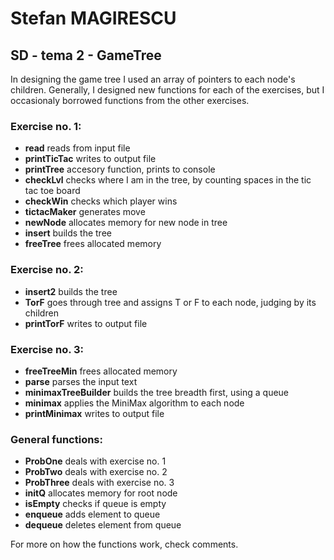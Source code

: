 # Stefan MAGIRESCU

## SD - tema 2 - GameTree

In designing the game tree I used an array of pointers to each node's children. Generally, I designed new functions for each of the exercises, but I occasionaly borrowed functions from the other exercises.

### Exercise no. 1:

- **read** reads from input file
- **printTicTac** writes to output file
- **printTree** accesory function, prints to console
- **checkLvl** checks where I am in the tree, by counting spaces in the tic tac toe board
- **checkWin** checks which player wins
- **tictacMaker** generates move
- **newNode** allocates memory for new node in tree
- **insert** builds the tree
- **freeTree** frees allocated memory

### Exercise no. 2:

- **insert2** builds the tree
- **TorF** goes through tree and assigns T or F to each node, judging by its children
- **printTorF** writes to output file

### Exercise no. 3:

- **freeTreeMin** frees allocated memory
- **parse** parses the input text
- **minimaxTreeBuilder** builds the tree breadth first, using a queue
- **minimax** applies the MiniMax algorithm to each node
- **printMinimax** writes to output file

### General functions:

- **ProbOne** deals with exercise no. 1
- **ProbTwo** deals with exercise no. 2
- **ProbThree** deals with exercise no. 3
- **initQ** allocates memory for root node
- **isEmpty** checks if queue is empty
- **enqueue** adds element to queue
- **dequeue** deletes element from queue

For more on how the functions work, check comments.
